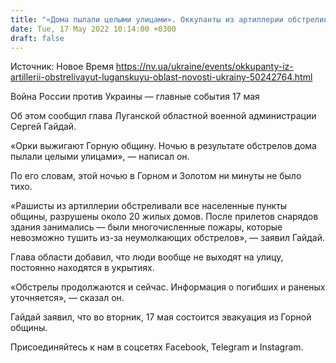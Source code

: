 ```yaml
---
title: "«Дома пылали целыми улицами». Оккупанты из артиллерии обстреливают Горную общину — Луганская ОВА"
date: Tue, 17 May 2022 10:14:00 +0300
draft: false
---
```

Источник: Новое Время https://nv.ua/ukraine/events/okkupanty-iz-artillerii-obstrelivayut-luganskuyu-oblast-novosti-ukrainy-50242764.html


Война России против Украины — главные события 17 мая

Об этом сообщил глава Луганской областной военной администрации Сергей Гайдай.

«Орки выжигают Горную общину. Ночью в результате обстрелов дома пылали целыми улицами», — написал он.

По его словам, этой ночью в Горном и Золотом ни минуты не было тихо.

«Рашисты из артиллерии обстреливали все населенные пункты общины, разрушены около 20 жилых домов. После прилетов снарядов здания занимались — были многочисленные пожары, которые невозможно тушить из-за неумолкающих обстрелов», — заявил Гайдай.

Глава области добавил, что люди вообще не выходят на улицу, постоянно находятся в укрытиях.

«Обстрелы продолжаются и сейчас. Информация о погибших и раненых уточняется», — сказал он.

Гайдай заявил, что во вторник, 17 мая состоится эвакуация из Горной общины.

Присоединяйтесь к нам в соцсетях Facebook, Telegram и Instagram.

